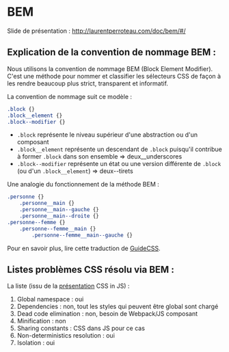 BEM
===

Slide de présentation : http://laurentperroteau.com/doc/bem/#/

Explication de la convention de nommage BEM :
---------------------------------------------

Nous utilisons la convention de nommage BEM (Block Element Modifier). C'est une méthode pour nommer et classifier les sélecteurs CSS de façon à les rendre beaucoup plus strict, transparent et informatif.

La convention de nommage suit ce modèle :
```css
.block {}
.block__element {}
.block--modifier {}
``` 
* `.block` représente le niveau supérieur d'une abstraction ou d'un composant
* `.block__element` représente un descendant de `.block` puisqu'il contribue à former `.block` dans son ensemble => deux__underscores
* `.block--modifier` représente un état ou une version différente de `.block` (ou d'un `.block__element`) => deux--tirets

Une analogie du fonctionnement de la méthode BEM :

```css
.personne {}
    .personne__main {}
    .personne__main--gauche {}
    .personne__main--droite {}
.personne--femme {}
    .personne--femme__main {}
        .personne--femme__main--gauche {}
```

Pour en savoir plus, lire cette traduction de [GuideCSS](http://guidecss.fr/convention.html).

Listes problèmes CSS résolu via BEM :
-------------------------------------


La liste (issu de la [présentation](https://speakerdeck.com/vjeux/react-css-in-js) CSS in JS) :

1. Global namespace : oui
2. Dependencies : non, tout les styles qui peuvent être global sont chargé
3. Dead code elimination : non, besoin de Webpack/JS composant
4. Minification : non
5. Sharing constants : CSS dans JS pour ce cas
6. Non-deterministics resolution : oui
7. Isolation : oui
